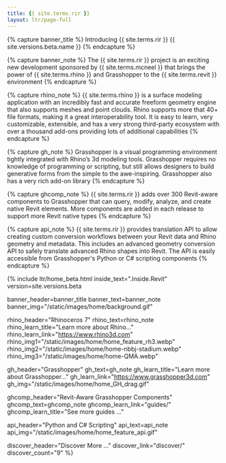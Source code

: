 ```yaml
---
title: {{ site.terms.rir }}
layout: ltr/page-full
---
```


{% capture banner_title %}
Introducing {{ site.terms.rir }} {{ site.versions.beta.name }}
{% endcapture %}

{% capture banner_note %}
The {{ site.terms.rir }} project is an exciting new development sponsored by {{ site.terms.mcneel }} that brings the power of {{ site.terms.rhino }} and Grasshopper to the {{ site.terms.revit }} environment
{% endcapture %}

{% capture rhino_note %}
{{ site.terms.rhino }} is a surface modeling application with an incredibly fast and accurate freeform geometry engine that also supports meshes and point clouds. Rhino supports more that 40+ file formats, making it a great interoperability tool. It is easy to learn, very customizable, extensible, and has a very strong third-party ecosystem with over a thousand add-ons providing lots of additional capabilities
{% endcapture %}

{% capture gh_note %}
Grasshopper is a visual programming environment tightly integrated with Rhino’s 3d modeling tools. Grasshopper requires no knowledge of programming or scripting, but still allows designers to build generative forms from the simple to the awe-inspiring. Grasshopper also has a very rich add-on library
{% endcapture %}

{% capture ghcomp_note %}
{{ site.terms.rir }} adds over 300 Revit-aware components to Grasshopper that can query, modify, analyze, and create native Revit elements. More components are added in each release to support more Revit native types
{% endcapture %}

{% capture api_note %}
{{ site.terms.rir }} provides translation API to allow creating custom conversion workflows between your Revit data and Rhino geometry and metadata. This includes an advanced geometry conversion API to safely translate advanced Rhino shapes into Revit. The API is easily accessible from Grasshopper's Python or C# scripting components
{% endcapture %}

{% include ltr/home_beta.html
   inside_text=".Inside.Revit"
   version=site.versions.beta

   banner_header=banner_title
   banner_text=banner_note
   banner_img="/static/images/home/background.gif"

   rhino_header="Rhinoceros 7"
   rhino_text=rhino_note
   rhino_learn_title="Learn more about Rhino..."
   rhino_learn_link="https://www.rhino3d.com"
   rhino_img1="/static/images/home/home_feature_rh3.webp"
   rhino_img2="/static/images/home/home-nbbj-stadium.webp"
   rhino_img3="/static/images/home/home-QMA.webp"

   gh_header="Grasshopper"
   gh_text=gh_note
   gh_learn_title="Learn more about Grasshopper..."
   gh_learn_link="https://www.grasshopper3d.com"
   gh_img="/static/images/home/home_GH_drag.gif"

   ghcomp_header="Revit-Aware Grasshopper Components"
   ghcomp_text=ghcomp_note
   ghcomp_learn_link="guides/"
   ghcomp_learn_title="See more guides ..."

   api_header="Python and C# Scripting"
   api_text=api_note
   api_img="/static/images/home/home_feature_api.gif"

   discover_header="Discover More ..."
   discover_link="discover/"
   discover_count="9" %}
